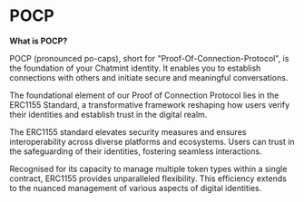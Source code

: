 # POCP

**What is POCP?**

POCP (pronounced po-caps), short for "Proof-Of-Connection-Protocol", is the foundation of your Chatmint identity. It enables you to establish connections with others and initiate secure and meaningful conversations.

The foundational element of our Proof of Connection Protocol lies in the ERC1155 Standard, a transformative framework reshaping how users verify their identities and establish trust in the digital realm.&#x20;

The ERC1155 standard elevates security measures and ensures interoperability across diverse platforms and ecosystems. Users can trust in the safeguarding of their identities, fostering seamless interactions.

Recognised for its capacity to manage multiple token types within a single contract, ERC1155 provides unparalleled flexibility. This efficiency extends to the nuanced management of various aspects of digital identities.
